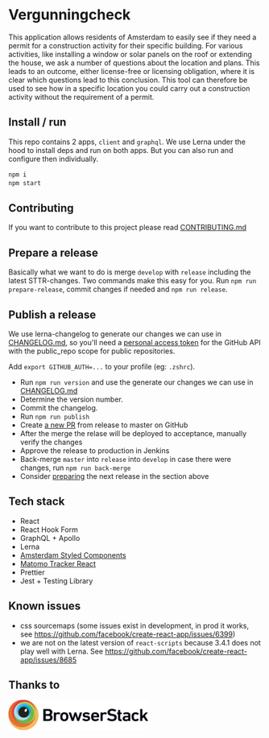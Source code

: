 # Vergunningcheck

This application allows residents of Amsterdam to easily see if they need a permit for a construction activity for their specific building. For various activities, like installing a window or solar panels on the roof or extending the house, we ask a number of questions about the location and plans. This leads to an outcome, either license-free or licensing obligation, where it is clear which questions lead to this conclusion. This tool can therefore be used to see how in a specific location you could carry out a construction activity without the requirement of a permit.

## Install / run

This repo contains 2 apps, `client` and `graphql`. We use Lerna under the hood to install deps and run on both apps. But you can also run and configure then individually.

```bash
npm i
npm start
```

## Contributing

If you want to contribute to this project please read [CONTRIBUTING.md](CONTRIBUTING.md)

## Prepare a release

Basically what we want to do is merge `develop` with `release` including the latest STTR-changes.
Two commands make this easy for you. Run `npm run prepare-release`, commit changes if needed and `npm run release`.

## Publish a release

We use lerna-changelog to generate our changes we can use in [CHANGELOG.md](CHANGELOG.md), so you'll need a [personal access token](https://github.com/settings/tokens) for the GitHub API with the public_repo scope for public repositories.

Add `export GITHUB_AUTH=...` to your profile (eg: `.zshrc`).

- Run `npm run version` and use the generate our changes we can use in [CHANGELOG.md](CHANGELOG.md)
- Determine the version number.
- Commit the changelog.
- Run `npm run publish`
- Create [a new PR](https://github.com/Amsterdam/vergunningcheck/compare/master...release) from release to master on GitHub
- After the merge the relase will be deployed to acceptance, manually verify the changes
- Approve the release to production in Jenkins
- Back-merge `master` into `release` into `develop` in case there were changes, run `npm run back-merge`
- Consider [preparing](#prepare-a-release) the next release in the section above

## Tech stack

- React
- React Hook Form
- GraphQL + Apollo
- Lerna
- [Amsterdam Styled Components](https://github.com/Amsterdam/amsterdam-styled-components/)
- [Matomo Tracker React](https://github.com/Amsterdam/matomo-tracker)
- Prettier
- Jest + Testing Library

## Known issues

- css sourcemaps (some issues exist in development, in prod it works, see https://github.com/facebook/create-react-app/issues/6399)
- we are not on the latest version of `react-scripts` because 3.4.1 does not play well with Lerna. See https://github.com/facebook/create-react-app/issues/8685

## Thanks to

[<img src="https://github.com/Amsterdam/atlas/blob/develop/public/images/browserstack-logo@2x.png" height="60" title="BrowserStack Logo" alt="BrowserStack Logo" />](https://www.browserstack.com/)

